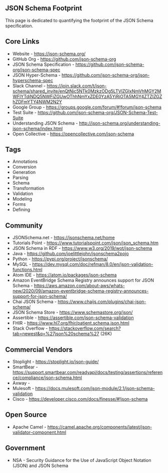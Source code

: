 ## JSON Schema Footprint
This page is dedicated to quantifying the footprint of the JSON Schema specification.

## Core Links

- Website - https://json-schema.org/
- GitHub Org - https://github.com/json-schema-org
- JSON Schema Specification - https://github.com/json-schema-org/json-schema-spec
- JSON Hyper-Schema - https://github.com/json-schema-org/json-hyperschema-spec
- Slack Channel - https://join.slack.com/t/json-schema/shared_invite/enQtNjc5NTk0MzkzODg5LTVlZGIxNmVhMGY2MWFlYTdiNDQ5NWFiZGUwOThhNmYxZDE0YzA5YjRiOTA5MGY4ZTZlZGZhZDFmYTY4NWM2N2Y
- Google Group - https://groups.google.com/forum/#!forum/json-schema
- Test Suite - https://github.com/json-schema-org/JSON-Schema-Test-Suite
- Understanding JSON Schema - http://json-schema.org/understanding-json-schema/index.html
 - Open Collective - https://opencollective.com/json-schema

## Tags

- Annotations
- Conversion
- Generation
- Parsing
- Schema
- Transformation
- Validation
- Modeling
- Forms
- Defining

## Community

- JSONSchema.net - https://jsonschema.net/home
- Tutorials Point - https://www.tutorialspoint.com/json/json_schema.htm
- JSON Schema in RDF - https://www.w3.org/2019/wot/json-schema
- Java - https://github.com/joelittlejohn/jsonschema2pojo
- Python - https://pypi.org/project/jsonschema/
- MySQL - https://dev.mysql.com/doc/refman/8.0/en/json-validation-functions.html
- Atom IDE - https://atom.io/packages/json-schema
- Amazon EventBridge Schema Registry announces support for JSON Schema - https://aws.amazon.com/about-aws/whats-new/2020/09/amazon-eventbridge-schema-registry-announces-support-for-json-schema/
- Chai JSON Schema - https://www.chaijs.com/plugins/chai-json-schema/
- JSON Schema Store - https://www.schemastore.org/json/
- Assertible - https://assertible.com/json-schema-validation
- FHIR - https://www.hl7.org/fhir/patient.schema.json.html
- Stack Overflow - https://stackoverflow.com/search?tab=newest&q=%27json%20schema%27 (26K)

## Commercial Vendors

- Stoplight - https://stoplight.io/json-guide/
- SmartBear - https://support.smartbear.com/readyapi/docs/testing/assertions/reference/compliance/json-schema.html
- Axway - 
- Mulesoft - https://docs.mulesoft.com/json-module/2.1/json-schema-validation
- Cisco - https://developer.cisco.com/docs/finesse/#!json-schema

## Open Source

- Apache Camel - https://camel.apache.org/components/latest/json-validator-component.html

## Government

- NSA - Security Guidance for the Use of JavaScript Object Notation (JSON) and JSON Schema
